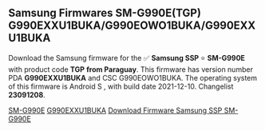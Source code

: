 <h2>Samsung Firmwares SM-G990E(TGP) G990EXXU1BUKA/G990EOWO1BUKA/G990EXXU1BUKA</h2>
Download the Samsung firmware for the ✅ <strong>Samsung SSP </strong> ⭐ <strong>SM-G990E</strong> with product code <strong>TGP</strong> <strong> from Paraguay</strong>. This firmware has version number PDA <strong>G990EXXU1BUKA</strong> and CSC G990EOWO1BUKA. The operating system of this firmware is Android S , with build date 2021-12-10. Changelist <strong>23091208</strong>.


[SM-G990E](https://samfirm.shop/samsung/model/SM-G990E)
[G990EXXU1BUKA](https://samfirm.shop/samsung/pda/G990EXXU1BUKA)
[Download Firmware Samsung SSP SM-G990E](https://samfirm.shop/samsung/firmware/482024)
